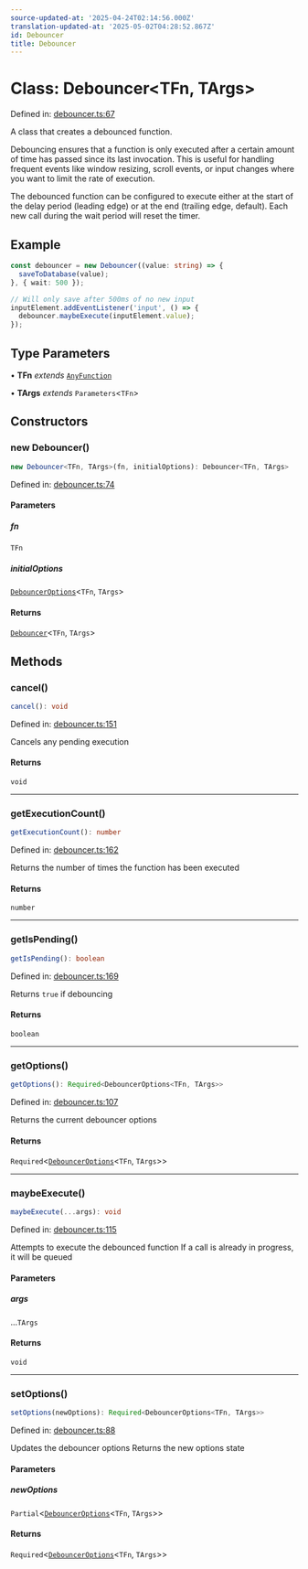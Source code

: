 ```yaml
---
source-updated-at: '2025-04-24T02:14:56.000Z'
translation-updated-at: '2025-05-02T04:28:52.867Z'
id: Debouncer
title: Debouncer
---
```


<!-- DO NOT EDIT: this page is autogenerated from the type comments -->

# Class: Debouncer\<TFn, TArgs\>

Defined in: [debouncer.ts:67](https://github.com/TanStack/pacer/blob/main/packages/pacer/src/debouncer.ts#L67)

A class that creates a debounced function.

Debouncing ensures that a function is only executed after a certain amount of time has passed
since its last invocation. This is useful for handling frequent events like window resizing,
scroll events, or input changes where you want to limit the rate of execution.

The debounced function can be configured to execute either at the start of the delay period
(leading edge) or at the end (trailing edge, default). Each new call during the wait period
will reset the timer.

## Example

```ts
const debouncer = new Debouncer((value: string) => {
  saveToDatabase(value);
}, { wait: 500 });

// Will only save after 500ms of no new input
inputElement.addEventListener('input', () => {
  debouncer.maybeExecute(inputElement.value);
});
```

## Type Parameters

• **TFn** *extends* [`AnyFunction`](../type-aliases/anyfunction.md)

• **TArgs** *extends* `Parameters`\<`TFn`\>

## Constructors

### new Debouncer()

```ts
new Debouncer<TFn, TArgs>(fn, initialOptions): Debouncer<TFn, TArgs>
```

Defined in: [debouncer.ts:74](https://github.com/TanStack/pacer/blob/main/packages/pacer/src/debouncer.ts#L74)

#### Parameters

##### fn

`TFn`

##### initialOptions

[`DebouncerOptions`](../interfaces/debounceroptions.md)\<`TFn`, `TArgs`\>

#### Returns

[`Debouncer`](debouncer.md)\<`TFn`, `TArgs`\>

## Methods

### cancel()

```ts
cancel(): void
```

Defined in: [debouncer.ts:151](https://github.com/TanStack/pacer/blob/main/packages/pacer/src/debouncer.ts#L151)

Cancels any pending execution

#### Returns

`void`

***

### getExecutionCount()

```ts
getExecutionCount(): number
```

Defined in: [debouncer.ts:162](https://github.com/TanStack/pacer/blob/main/packages/pacer/src/debouncer.ts#L162)

Returns the number of times the function has been executed

#### Returns

`number`

***

### getIsPending()

```ts
getIsPending(): boolean
```

Defined in: [debouncer.ts:169](https://github.com/TanStack/pacer/blob/main/packages/pacer/src/debouncer.ts#L169)

Returns `true` if debouncing

#### Returns

`boolean`

***

### getOptions()

```ts
getOptions(): Required<DebouncerOptions<TFn, TArgs>>
```

Defined in: [debouncer.ts:107](https://github.com/TanStack/pacer/blob/main/packages/pacer/src/debouncer.ts#L107)

Returns the current debouncer options

#### Returns

`Required`\<[`DebouncerOptions`](../interfaces/debounceroptions.md)\<`TFn`, `TArgs`\>\>

***

### maybeExecute()

```ts
maybeExecute(...args): void
```

Defined in: [debouncer.ts:115](https://github.com/TanStack/pacer/blob/main/packages/pacer/src/debouncer.ts#L115)

Attempts to execute the debounced function
If a call is already in progress, it will be queued

#### Parameters

##### args

...`TArgs`

#### Returns

`void`

***

### setOptions()

```ts
setOptions(newOptions): Required<DebouncerOptions<TFn, TArgs>>
```

Defined in: [debouncer.ts:88](https://github.com/TanStack/pacer/blob/main/packages/pacer/src/debouncer.ts#L88)

Updates the debouncer options
Returns the new options state

#### Parameters

##### newOptions

`Partial`\<[`DebouncerOptions`](../interfaces/debounceroptions.md)\<`TFn`, `TArgs`\>\>

#### Returns

`Required`\<[`DebouncerOptions`](../interfaces/debounceroptions.md)\<`TFn`, `TArgs`\>\>
